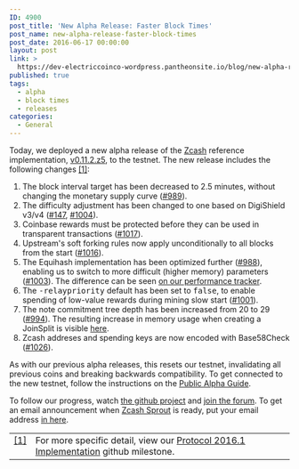 ```yaml
---
ID: 4900
post_title: 'New Alpha Release: Faster Block Times'
post_name: new-alpha-release-faster-block-times
post_date: 2016-06-17 00:00:00
layout: post
link: >
  https://dev-electriccoinco-wordpress.pantheonsite.io/blog/new-alpha-release-faster-block-times/
published: true
tags:
  - alpha
  - block times
  - releases
categories:
  - General
---
```

<p>Today, we deployed a new alpha release of the <a class="reference external" href="https://github.com/zcash">Zcash</a> reference implementation, <a class="reference external" href="https://github.com/zcash/zcash/releases/tag/v0.11.2.z5">v0.11.2.z5</a>, to the testnet. The new release includes the following changes <a class="footnote-reference" href="#id2" id="id1">[1]</a>:</p>
<ol class="arabic simple">
<li>The block interval target has been decreased to 2.5 minutes, without changing the monetary supply curve (<a class="reference external" href="https://github.com/zcash/zcash/pull/989">#989</a>).</li>
<li>The difficulty adjustment has been changed to one based on DigiShield v3/v4 (<a class="reference external" href="https://github.com/zcash/zcash/issues/147">#147</a>, <a class="reference external" href="https://github.com/zcash/zcash/pull/1004">#1004</a>).</li>
<li>Coinbase rewards must be protected before they can be used in transparent transactions (<a class="reference external" href="https://github.com/zcash/zcash/pull/1017">#1017</a>).</li>
<li>Upstream's soft forking rules now apply unconditionally to all blocks from the start (<a class="reference external" href="https://github.com/zcash/zcash/pull/1016">#1016</a>).</li>
<li>The Equihash implementation has been optimized further (<a class="reference external" href="https://github.com/zcash/zcash/pull/988">#988</a>), enabling us to switch to more difficult (higher memory) parameters (<a class="reference external" href="https://github.com/zcash/zcash/pull/1003">#1003</a>). The difference can be seen <a class="reference external" href="https://speed.z.cash/comparison/?exe=1%2B25%2C1%2B43&amp;ben=9%2C4&amp;env=1&amp;hor=false&amp;bas=none&amp;chart=normal+bars">on our performance tracker</a>.</li>
<li>The <tt class="docutils literal"><span class="pre">-relaypriority</span></tt> default has been set to <tt class="docutils literal">false</tt>, to enable spending of low-value rewards during mining slow start (<a class="reference external" href="https://github.com/zcash/zcash/pull/1001">#1001</a>).</li>
<li>The note commitment tree depth has been increased from 20 to 29 (<a class="reference external" href="https://github.com/zcash/zcash/pull/994">#994</a>). The resulting increase in memory usage when creating a JoinSplit is visible <a class="reference external" href="https://speed.z.cash/comparison/?exe=1%2B25%2C1%2B43&amp;ben=7%2C2&amp;env=1&amp;hor=false&amp;bas=none&amp;chart=normal+bars">here</a>.</li>
<li>Zcash addreses and spending keys are now encoded with Base58Check (<a class="reference external" href="https://github.com/zcash/zcash/pull/1026">#1026</a>).</li>
</ol>
<p>As with our previous alpha releases, this resets our testnet, invalidating all previous coins and breaking backwards compatibility. To get connected to the new testnet, follow the instructions on the <a class="reference external" href="https://github.com/zcash/zcash/wiki/Public-Alpha-Guide">Public Alpha Guide</a>.</p>
<p>To follow our progress, watch <a class="reference external" href="https://github.com/zcash/zcash/milestones">the github project</a> and <a class="reference external" href="https://forum.z.cash/">join the forum</a>. To get an email announcement when <a class="reference external" href="/blog/sprout-roadmap/">Zcash Sprout</a> is ready, put your email address <a class="reference external" href="https://z.cash/#launch-notification">in here</a>.</p>
<table class="docutils footnote" frame="void" id="id2" rules="none">
<colgroup>
<col class="label"/>
<col/></colgroup>
<tbody valign="top">
<tr>
<td class="label"><a class="fn-backref" href="#id1">[1]</a></td>
<td>For more specific detail, view our <a class="reference external" href="https://github.com/zcash/zcash/issues?q=milestone%3A%22Protocol+2016.1+Implementation%22+is%3Aclosed">Protocol 2016.1 Implementation</a> github milestone.</td>
</tr>
</tbody>
</table>
